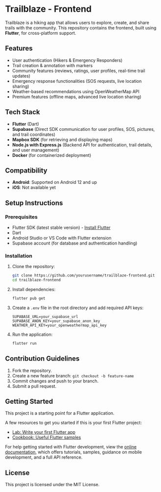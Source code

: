 # Trailblaze - Frontend

Trailblaze is a hiking app that allows users to explore, create, and share trails with the community. This repository contains the frontend, built using **Flutter**, for cross-platform support.

## Features
- User authentication (Hikers & Emergency Responders)
- Trail creation & annotation with markers
- Community features (reviews, ratings, user profiles, real-time trail updates)
- Emergency response functionalities (SOS requests, live location sharing)
- Weather-based recommendations using OpenWeatherMap API
- Premium features (offline maps, advanced live location sharing)

## Tech Stack
- **Flutter** (Dart)
- **Supabase** (Direct SDK communication for user profiles, SOS, pictures, and trail coordinates)
- **Mapbox SDK** (for retrieving and displaying maps)
- **Node.js with Express.js** (Backend API for authentication, trail details, and user management)
- **Docker** (for containerized deployment)

## Compatibility
- **Android**: Supported on Android 12 and up
- **iOS**: Not available yet

## Setup Instructions

### Prerequisites
- Flutter SDK (latest stable version) - [Install Flutter](https://flutter.dev/docs/get-started/install)
- Dart
- Android Studio or VS Code with Flutter extension
- Supabase account (for database and authentication handling)

### Installation
1. Clone the repository:
   ```sh
   git clone https://github.com/yourusername/trailblaze-frontend.git
   cd trailblaze-frontend
   ```
2. Install dependencies:
   ```sh
   flutter pub get
   ```
3. Create a `.env` file in the root directory and add required API keys:
   ```env
   SUPABASE_URL=your_supabase_url
   SUPABASE_ANON_KEY=your_supabase_anon_key
   WEATHER_API_KEY=your_openweathermap_api_key
   ```
4. Run the application:
   ```sh
   flutter run
   ```

## Contribution Guidelines
1. Fork the repository.
2. Create a new feature branch: `git checkout -b feature-name`
3. Commit changes and push to your branch.
4. Submit a pull request.

## Getting Started

This project is a starting point for a Flutter application.

A few resources to get you started if this is your first Flutter project:

- [Lab: Write your first Flutter app](https://docs.flutter.dev/get-started/codelab)
- [Cookbook: Useful Flutter samples](https://docs.flutter.dev/cookbook)

For help getting started with Flutter development, view the
[online documentation](https://docs.flutter.dev/), which offers tutorials,
samples, guidance on mobile development, and a full API reference.

## License
This project is licensed under the MIT License.

